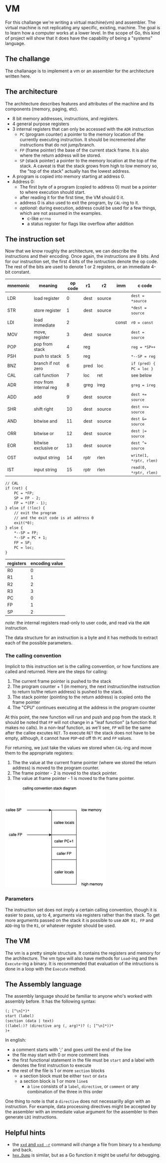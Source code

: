 # VM

For this challange we're writing a virtual machine(vm) and assembler. The
virtual machine is not replicating any specific, existing, machine. The goal
is to learn how a computer works at a lower level. In the scope of Go, this
kind of project will show that it does have the capability of being a
"systems" language.


## The challange

The challanage is to implement a vm or an assembler for the architecture
written here.

## The architecture

The architecture describes features and attributes of the machine and its
components (memory, paging, etc).

* 8 bit memory addresses, instructions, and registers.
* 4 general purpose registers
* 3 internal registers that can only be accessed with the `ADR` instruction
    * `PC` (program counter) a pointer to the memory location of the
        currently executing instruction. It should be incremented after
        instructions that do not jump/branch.
    * `FP` (frame pointer) the base of the current stack frame. It is also
        where the return address will be stored.
    * `SP` (stack pointer) a pointer to the memory location at the top of the
        stack. A caveat is that the stack grows from high to low memory so,
        the "top of the stack" actually has the lowest address.
* A program is copied into memory starting at address 0.
* Address 0:
    * The first byte of a program (copied to address 0) must be a pointer to
        where execution should start.
    * after reading it for the first time, the VM should 0 it.
    * address 0 is also used to exit the program, by `CAL`-ing to it.
    * *optional*: during execution, address could be used for a few things,
        which are not assumed in the examples.
        * c-like `errno`
        * a status register for flags like overflow after addition


## The instruction set

Now that we know roughly the architecture, we can describe the instructions
and their encoding. Once again, the instructions are 8 bits. And for our
instruction set, the first 4 bits of the isntruction denote the op code.
The rest of the bits are used to denote 1 or 2 registers, or an immediate
4-bit constant.

| mnemonic | meaning | op code | r1 | r2 | imm | c code |
| - | - | - | - | - | - | - |
| LDR | load register         | 0  | dest | source | | `dest = *source`         |
| STR | store register        | 1  | dest | source | | `*dest = source`         |
| LDI | load immediate        | 2  |      |        | const | `r0 = const`       |
| MOV | move, register        | 3  | dest | source | | `dest = source`          |
| POP | pop from stack        | 4  | reg  |        | | `reg = *SP++`            |
| PSH | push to stack         | 5  | reg  |        | | `*--SP = reg`            |
| BNZ | branch if not zero    | 6  | pred | loc    | | `if (pred) { PC = loc }` |
| CAL | call function         | 7  | loc  | ret    | | see below                |
| ADR | mov from internal reg | 8  | greg | ireg   | | `greg = ireg`            |
| ADD | add                   | 9  | dest | source | | `dest += source`         |
| SHR | shift right           | 10 | dest | source | | `dest <<= source`        |
| AND | bitwise and           | 11 | dest | source | | `dest &= source`         |
| ORR | bitwise or            | 12 | dest | source | | `dest \|= source`        |
| EOR | bitwise exclusive or  | 13 | dest | source | | `dest ^= source`         |
| OST | output string         | 14 | rptr | rlen   | | `write(1, *rptr, rlen)`  |
| IST | input string          | 15 | rptr | rlen   | | `read(0, *rptr, rlen)`   |

```
// CAL
if (ret) {
    PC = *FP;
    SP = FP - 2;
    FP = *(FP - 1);
} else if (!loc) {
    // exit the program
    // and the exit code is at address 0
    exit(*0);
} else {
    *--SP = FP;
    *--SP = PC + 1;
    FP = SP;
    PC = loc;
}
```

| registers | encoding value |
| - | - |
| R0 | 0 |
| R1 | 1 |
| R2 | 2 |
| R3 | 3 |
| PC | 0 |
| FP | 1 |
| SP | 2 |

*note*: the internal registers read-only to user code, and read via the `ADR`
instruction.


The data structure for an instruction is a byte and it has methods to extract
each of the possible parameters.

### The calling convention

Implicit to this instruction set is the calling convention, or how functions
are called and returned. Here are the steps for calling:
1. The current frame pointer is pushed to the stack
2. The program counter + 1 (in memory, the next instruction/the instruction
    to return to/the return address) is pushed to the stack.
3. The stack pointer (pointing to the return address) is copied onto the
    frame pointer
4. The "CPU" continues executing at the address in the program counter

At this point, the new function will run and push and pop from the stack. It
should be noted that `FP` will not change in a "leaf function" (a function
that makes no calls). In a non-leaf function, as we'll see, `FP` will be the
same after the callee excutes `RET`. To execute `RET` the stack does not
have to be empty, although, it cannot have `POP`-ed off th `PC` and `FP`
values.

For returning, we just take the values we stored when `CAL`-ing and move
them to the appropriate registers:
1. The the value at the current frame pointer (where we stored the
    return address) is moved to the program counter.
2. The frame pointer - 2 is moved to the stack pointer.
3. The value at frame pointer - 1 is moved to the frame pointer.

![calling convention diagram](call_conv.png)

### Parameters

The instruction set does not imply a certain calling convention, though
it is easier to pass, up to 4, arguments via registers rather than the
stack. To get more arguments passed on the stack it is possible to use
`ADR R1, FP` and `ADD`-ing to the `R1`, or whatever register should be
used.

## The VM

The vm is a pretty simple structure. It contains the registers and memory
for the architecture. The vm type will also have methods
for `Load`-ing and then `Execute`-ing a binary. It is recommended that
evaluation of the intructions is done in a loop with the `Execute` method.

## The Assembly language

The assembly language should be familiar to anyone who's worked with assembly
before. It has the following syntax:
```text
(; [^\n]*)*
start (label)
(section (data | text)
((label:)? (directive arg (, arg)*)? (; [^\n]*))*
)+
```
In english:
* a comment starts with ';' and goes until the end of the line
* the file may start with 0 or more comment lines
* the first functional statement in the file must be `start` and a
    label with denotes the first instruction to execute
* the rest of the file is 1 or more `section` blocks
    * a section block must be either `text` or `data`
    * a section block is 1 or more `line`s
        * a `line` consists of a `label`, `directive`, or `comment` or
            any combination of the three in this order

One thing to note is that a `directive` does not necessarilly align with an
instruction. For example, data processing directives might be accepted by
the assembler with an immediate value argument for the assembler to then
generate `LDI` instructions.

## Helpful hints

* the [`xxd` and `xxd -r`](https://manpage.me/index.cgi?apropos=0&q=xxd&sektion=0&manpath=Darwin+7.0.1&arch=default&format=ascii)
    command will change a file from binary to a hexdump and back.
* [`hex.Dump`](https://golang.org/pkg/encoding/hex/#Dump) is similar, but as
    a Go function it might be useful for debugging.

